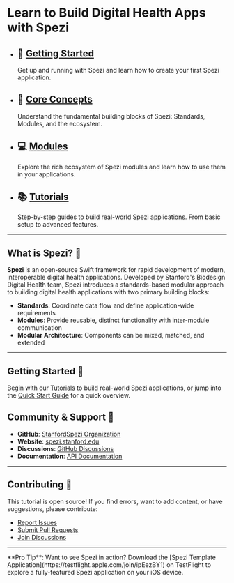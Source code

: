 # Learn to Build Digital Health Apps with Spezi

<div class="grid cards" markdown>

-   🚀 **[Getting Started](getting-started/quick-start.md)**
    ---
    Get up and running with Spezi and learn how to create your first Spezi application.
-   📖 **[Core Concepts](core-concepts/overview.md)**
    ---
    Understand the fundamental building blocks of Spezi: Standards, Modules, and the ecosystem.

-   💻 **[Modules](modules/overview.md)**
    ---
    Explore the rich ecosystem of Spezi modules and learn how to use them in your applications.

-   📚 **[Tutorials](tutorials/overview.md)**
    ---
    Step-by-step guides to build real-world Spezi applications. From basic setup to advanced features.


</div>

---

## What is Spezi? 🤔

**Spezi** is an open-source Swift framework for rapid development of modern, interoperable digital health applications. Developed by Stanford's Biodesign Digital Health team, Spezi introduces a standards-based modular approach to building digital health applications with two primary building blocks:

- **Standards**: Coordinate data flow and define application-wide requirements
- **Modules**: Provide reusable, distinct functionality with inter-module communication
- **Modular Architecture**: Components can be mixed, matched, and extended

---

## Getting Started 🚀

 Begin with our [Tutorials](tutorials/overview.md) to build real-world Spezi applications, or jump into the [Quick Start Guide](getting-started/quick-start.md) for a quick overview.


## Community & Support 💬

- **GitHub**: [StanfordSpezi Organization](https://github.com/StanfordSpezi)
- **Website**: [spezi.stanford.edu](https://spezi.stanford.edu)
- **Discussions**: [GitHub Discussions](https://github.com/orgs/StanfordSpezi/discussions)
- **Documentation**: [API Documentation](https://swiftpackageindex.com/StanfordSpezi/Spezi/documentation)

---

## Contributing 🤝

This tutorial is open source! If you find errors, want to add content, or have suggestions, please contribute:

- [Report Issues](https://github.com/StanfordSpezi/Spezi/issues)
- [Submit Pull Requests](https://github.com/StanfordSpezi/Spezi/pulls)
- [Join Discussions](https://github.com/orgs/StanfordSpezi/discussions)

---

<div class="admonition tip" markdown="1">
**Pro Tip**: Want to see Spezi in action? Download the [Spezi Template Application](https://testflight.apple.com/join/ipEezBY1) on TestFlight to explore a fully-featured Spezi application on your iOS device.
</div>